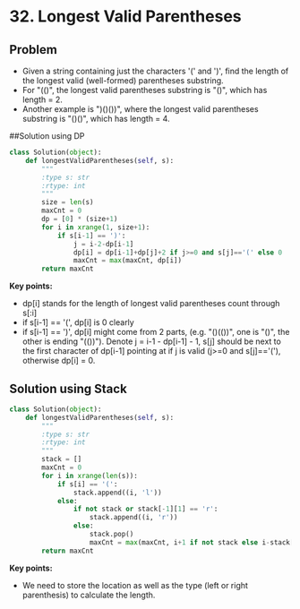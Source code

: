 # 32. Longest Valid Parentheses

## Problem
- Given a string containing just the characters '(' and ')', find the length of the longest valid (well-formed) parentheses substring.
- For "(()", the longest valid parentheses substring is "()", which has length = 2.
- Another example is ")()())", where the longest valid parentheses substring is "()()", which has length = 4.

##Solution using DP
```python
class Solution(object):
    def longestValidParentheses(self, s):
        """
        :type s: str
        :rtype: int
        """
        size = len(s)
        maxCnt = 0
        dp = [0] * (size+1)
        for i in xrange(1, size+1):
            if s[i-1] == ')':
                j = i-2-dp[i-1]
                dp[i] = dp[i-1]+dp[j]+2 if j>=0 and s[j]=='(' else 0
                maxCnt = max(maxCnt, dp[i])
        return maxCnt
```

**Key points:**
- dp[i] stands for the length of longest valid parentheses count through s[:i]
- if s[i-1] == '(', dp[i] is 0 clearly
- if s[i-1] == ')', dp[i] might come from 2 parts, (e.g. "()(())", one is "()", the other is ending "(())"). Denote j = i-1 - dp[i-1] - 1, s[j] should be next to the first character of dp[i-1] pointing at if j is valid (j>=0 and s[j]=='('), otherwise dp[i] = 0.

## Solution using Stack
```python
class Solution(object):
    def longestValidParentheses(self, s):
        """
        :type s: str
        :rtype: int
        """
        stack = []
        maxCnt = 0
        for i in xrange(len(s)):
            if s[i] == '(':
                stack.append((i, 'l'))
            else:
                if not stack or stack[-1][1] == 'r':
                    stack.append((i, 'r'))
                else:
                    stack.pop()
                    maxCnt = max(maxCnt, i+1 if not stack else i-stack[-1][0])
        return maxCnt
```

**Key points:**
- We need to store the location as well as the type (left or right parenthesis) to calculate the length.
